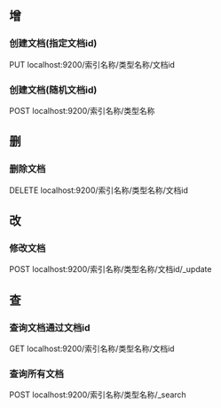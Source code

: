 ## 增
### 创建文档(指定文档id)

PUT localhost:9200/索引名称/类型名称/文档id

### 创建文档(随机文档id)

POST localhost:9200/索引名称/类型名称 

## 删
### 删除文档

DELETE localhost:9200/索引名称/类型名称/文档id

## 改
### 修改文档

POST localhost:9200/索引名称/类型名称/文档id/_update

## 查
### 查询文档通过文档id

GET localhost:9200/索引名称/类型名称/文档id

### 查询所有文档

POST localhost:9200/索引名称/类型名称/_search